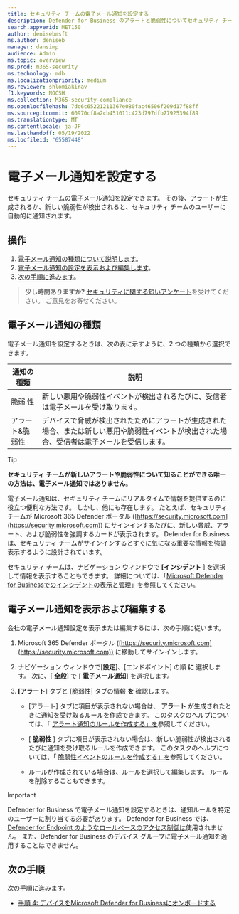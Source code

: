 ```yaml
---
title: セキュリティ チームの電子メール通知を設定する
description: Defender for Business のアラートと脆弱性についてセキュリティ チームに通知するように電子メール通知を設定します。
search.appverid: MET150
author: denisebmsft
ms.author: deniseb
manager: dansimp
audience: Admin
ms.topic: overview
ms.prod: m365-security
ms.technology: mdb
ms.localizationpriority: medium
ms.reviewer: shlomiakirav
f1.keywords: NOCSH
ms.collection: M365-security-compliance
ms.openlocfilehash: 7dc6c65221211367e080fac46506f209d17f88ff
ms.sourcegitcommit: 60970cf8a2cb451011c423d797dfb77925394f89
ms.translationtype: MT
ms.contentlocale: ja-JP
ms.lasthandoff: 05/19/2022
ms.locfileid: "65587448"
---
```

# <a name="set-up-email-notifications"></a>電子メール通知を設定する

セキュリティ チームの電子メール通知を設定できます。 その後、アラートが生成されるか、新しい脆弱性が検出されると、セキュリティ チームのユーザーに自動的に通知されます。 

## <a name="what-to-do"></a>操作

1. [電子メール通知の種類について説明します](#types-of-email-notifications)。
2. [電子メール通知の設定を表示および編集します](#view-and-edit-email-notifications)。
3. [次の手順に進みます](#next-steps)。


>
> **少し時間ありますか?**
> <a href="https://microsoft.qualtrics.com/jfe/form/SV_0JPjTPHGEWTQr4y" target="_blank">セキュリティに関する短いアンケート</a>を受けてください。 ご意見をお寄せください。
>

## <a name="types-of-email-notifications"></a>電子メール通知の種類

電子メール通知を設定するときは、次の表に示すように、2 つの種類から選択できます。

| 通知の種類  | 説明  |
|---------|---------|
| 脆弱 性  | 新しい悪用や脆弱性イベントが検出されるたびに、受信者は電子メールを受け取ります。 |
| アラート&脆弱性  | デバイスで脅威が検出されたためにアラートが生成された場合、または新しい悪用や脆弱性イベントが検出された場合、受信者は電子メールを受信します。 |

> [!TIP]
> **セキュリティ チームが新しいアラートや脆弱性について知ることができる唯一の方法は、電子メール通知ではありません**。
> 
> 電子メール通知は、セキュリティ チームにリアルタイムで情報を提供するのに役立つ便利な方法です。 しかし、他にも存在します。 たとえば、セキュリティ チームが Microsoft 365 Defender ポータル ([https://security.microsoft.com](https://security.microsoft.com)) にサインインするたびに、新しい脅威、アラート、および脆弱性を強調するカードが表示されます。 Defender for Business は、セキュリティ チームがサインインするとすぐに気になる重要な情報を強調表示するように設計されています。
> 
> セキュリティ チームは、ナビゲーション ウィンドウで **[インシデント** ] を選択して情報を表示することもできます。 詳細については、「[Microsoft Defender for Businessでのインシデントの表示と管理](mdb-view-manage-incidents.md)」を参照してください。

## <a name="view-and-edit-email-notifications"></a>電子メール通知を表示および編集する

会社の電子メール通知設定を表示または編集するには、次の手順に従います。

1. Microsoft 365 Defender ポータル ([https://security.microsoft.com](https://security.microsoft.com)) に移動してサインインします。

2. ナビゲーション ウィンドウで[**設定**]、[エンドポイント] の順 **に** 選択します。 次に、[ **全般**] で [ **電子メール通知**] を選択します。 

3. **[アラート**] タブと [脆弱性] タブの情報 **を** 確認します。

   - [アラート] タブに項目が表示されない場合は、 **アラート** が生成されたときに通知を受け取るルールを作成できます。 このタスクのヘルプについては、「 [アラート通知のルールを作成する」を](../defender-endpoint/configure-email-notifications.md)参照してください。

   - [ **脆弱性** ] タブに項目が表示されない場合は、新しい脆弱性が検出されるたびに通知を受け取るルールを作成できます。 このタスクのヘルプについては、「 [脆弱性イベントのルールを作成する」を](../defender-endpoint/configure-vulnerability-email-notifications.md)参照してください。

   - ルールが作成されている場合は、ルールを選択して編集します。 ルールを削除することもできます。 

> [!IMPORTANT]
> Defender for Business で電子メール通知を設定するときは、通知ルールを特定のユーザーに割り当てる必要があります。 Defender for Business では、 [Defender for Endpoint のようなロールベースのアクセス制御は](../defender-endpoint/rbac.md)使用されません。 また、Defender for Business のデバイス グループに電子メール通知を適用することはできません。 

## <a name="next-steps"></a>次の手順

次の手順に進みます。

- [手順 4: デバイスをMicrosoft Defender for Businessにオンボードする](mdb-onboard-devices.md)
